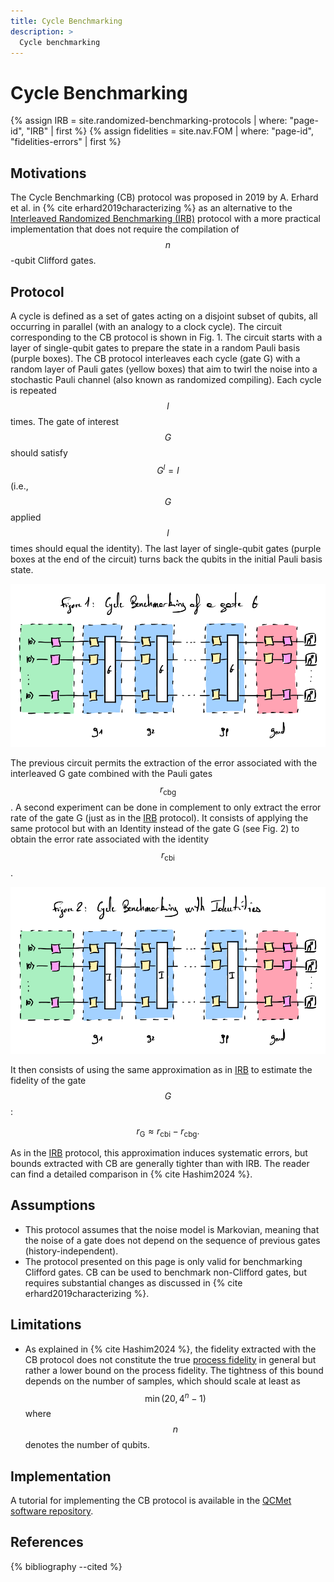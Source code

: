 ```yaml
---
title: Cycle Benchmarking
description: >
  Cycle benchmarking
---
```


# Cycle Benchmarking

{% assign IRB = site.randomized-benchmarking-protocols | where: "page-id", "IRB" | first %}
{% assign fidelities = site.nav.FOM | where: "page-id", "fidelities-errors" | first %}

## Motivations

The Cycle Benchmarking (CB) protocol was proposed in 2019 by A. Erhard et al. in {% cite erhard2019characterizing %} as an alternative to the <a href="{{ IRB.url | prepend: site.baseurl }}" target="_blank">Interleaved Randomized Benchmarking (IRB)</a> protocol with a more practical implementation that does not require the compilation of $$n$$-qubit Clifford gates.

## Protocol

A cycle is defined as a set of gates acting on a disjoint subset of qubits, all occurring in parallel (with an analogy to a clock cycle). The circuit corresponding to the CB protocol is shown in Fig. 1. The circuit starts with a layer of single-qubit gates to prepare the state in a random Pauli basis (purple boxes). The CB protocol interleaves each cycle (gate G) with a random layer of Pauli gates (yellow boxes) that aim to twirl the noise into a stochastic Pauli channel (also known as randomized compiling). Each cycle is repeated $$l$$ times. The gate of interest $$G$$ should satisfy $$G^l=I$$ (i.e., $$G$$ applied $$l$$ times should equal the identity). The last layer of single-qubit gates (purple boxes at the end of the circuit) turns back the qubits in the initial Pauli basis state.

<div class="center">
  <img src="/img/system-level-benchmark/randomized/cb-1.png" class="img-medium" alt="Quantum circuit associated with the cycle benchmarking protocol for a gate G"/>
</div>

The previous circuit permits the extraction of the error associated with the interleaved G gate combined with the Pauli gates $$r_\mathrm{cbg}$$. A second experiment can be done in complement to only extract the error rate of the gate G (just as in the <a href="{{ IRB.url | prepend: site.baseurl }}" target="_blank">IRB</a> protocol). It consists of applying the same protocol but with an Identity instead of the gate G (see Fig. 2) to obtain the error rate associated with the identity $$r_\mathrm{cbi}$$. 

<div class="center">
  <img src="/img/system-level-benchmark/randomized/cb-2.png" class="img-medium" alt="Quantum circuit associated with the cycle benchmarking protocol for the identity"/>
</div>

It then consists of using the same approximation as in <a href="{{ IRB.url | prepend: site.baseurl }}" target="_blank">IRB</a> to estimate the fidelity of the gate $$G$$:

$$r_\mathrm{G} \approx r_\mathrm{cbi} - r_\mathrm{cbg}.$$

As in the <a href="{{ IRB.url | prepend: site.baseurl }}" target="_blank">IRB</a> protocol, this approximation induces systematic errors, but bounds extracted with CB are generally tighter than with IRB. The reader can find a detailed comparison in {% cite Hashim2024 %}.

## Assumptions

- This protocol assumes that the noise model is Markovian, meaning that the noise of a gate does not depend on the sequence of previous gates (history-independent).
- The protocol presented on this page is only valid for benchmarking Clifford gates. CB can be used to benchmark non-Clifford gates, but requires substantial changes as discussed in {% cite erhard2019characterizing %}.

## Limitations

- As explained in {% cite Hashim2024 %}, the fidelity extracted with the CB protocol does not constitute the true <a href="{{ fidelities.url | prepend: site.baseurl }}#entanglement-fidelity" target="_blank">process fidelity</a> in general but rather a lower bound on the process fidelity. The tightness of this bound depends on the number of samples, which should scale at least as $$\min(20, 4^n -1)$$ where $$n$$ denotes the number of qubits.

## Implementation

A tutorial for implementing the CB protocol is available in the <a href="https://gitlab.npl.co.uk/qc-metrics-and-benchmarks/qcmet/-/tree/main/tutorials/gate_execution_quality_metrics/cycle_benchmarking_composite_process_fidelity" target="_blank">QCMet software repository</a>.  

## References
{% bibliography --cited %}
